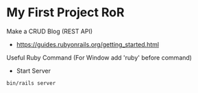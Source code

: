 # My First Project RoR

Make a CRUD Blog (REST API)

* https://guides.rubyonrails.org/getting_started.html

Useful Ruby Command (For Window add 'ruby' before command)

* Start Server

`bin/rails server`

